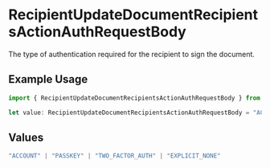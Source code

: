 # RecipientUpdateDocumentRecipientsActionAuthRequestBody

The type of authentication required for the recipient to sign the document.

## Example Usage

```typescript
import { RecipientUpdateDocumentRecipientsActionAuthRequestBody } from "@documenso/sdk-typescript/models/operations";

let value: RecipientUpdateDocumentRecipientsActionAuthRequestBody = "ACCOUNT";
```

## Values

```typescript
"ACCOUNT" | "PASSKEY" | "TWO_FACTOR_AUTH" | "EXPLICIT_NONE"
```